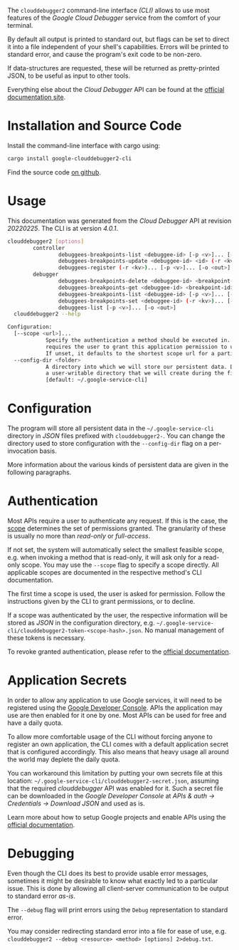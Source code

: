 <!---
DO NOT EDIT !
This file was generated automatically from 'src/generator/templates/cli/README.md.mako'
DO NOT EDIT !
-->
The `clouddebugger2` command-line interface *(CLI)* allows to use most features of the *Google Cloud Debugger* service from the comfort of your terminal.

By default all output is printed to standard out, but flags can be set to direct it into a file independent of your shell's
capabilities. Errors will be printed to standard error, and cause the program's exit code to be non-zero.

If data-structures are requested, these will be returned as pretty-printed JSON, to be useful as input to other tools.

Everything else about the *Cloud Debugger* API can be found at the
[official documentation site](https://cloud.google.com/debugger).

# Installation and Source Code

Install the command-line interface with cargo using:

```bash
cargo install google-clouddebugger2-cli
```

Find the source code [on github](https://github.com/Byron/google-apis-rs/tree/main/gen/clouddebugger2-cli).

# Usage

This documentation was generated from the *Cloud Debugger* API at revision *20220225*. The CLI is at version *4.0.1*.

```bash
clouddebugger2 [options]
        controller
                debuggees-breakpoints-list <debuggee-id> [-p <v>]... [-o <out>]
                debuggees-breakpoints-update <debuggee-id> <id> (-r <kv>)... [-p <v>]... [-o <out>]
                debuggees-register (-r <kv>)... [-p <v>]... [-o <out>]
        debugger
                debuggees-breakpoints-delete <debuggee-id> <breakpoint-id> [-p <v>]... [-o <out>]
                debuggees-breakpoints-get <debuggee-id> <breakpoint-id> [-p <v>]... [-o <out>]
                debuggees-breakpoints-list <debuggee-id> [-p <v>]... [-o <out>]
                debuggees-breakpoints-set <debuggee-id> (-r <kv>)... [-p <v>]... [-o <out>]
                debuggees-list [-p <v>]... [-o <out>]
  clouddebugger2 --help

Configuration:
  [--scope <url>]...
            Specify the authentication a method should be executed in. Each scope
            requires the user to grant this application permission to use it.
            If unset, it defaults to the shortest scope url for a particular method.
  --config-dir <folder>
            A directory into which we will store our persistent data. Defaults to
            a user-writable directory that we will create during the first invocation.
            [default: ~/.google-service-cli]

```

# Configuration

The program will store all persistent data in the `~/.google-service-cli` directory in *JSON* files prefixed with `clouddebugger2-`.  You can change the directory used to store configuration with the `--config-dir` flag on a per-invocation basis.

More information about the various kinds of persistent data are given in the following paragraphs.

# Authentication

Most APIs require a user to authenticate any request. If this is the case, the [scope][scopes] determines the 
set of permissions granted. The granularity of these is usually no more than *read-only* or *full-access*.

If not set, the system will automatically select the smallest feasible scope, e.g. when invoking a
method that is read-only, it will ask only for a read-only scope. 
You may use the `--scope` flag to specify a scope directly. 
All applicable scopes are documented in the respective method's CLI documentation.

The first time a scope is used, the user is asked for permission. Follow the instructions given 
by the CLI to grant permissions, or to decline.

If a scope was authenticated by the user, the respective information will be stored as *JSON* in the configuration
directory, e.g. `~/.google-service-cli/clouddebugger2-token-<scope-hash>.json`. No manual management of these tokens
is necessary.

To revoke granted authentication, please refer to the [official documentation][revoke-access].

# Application Secrets

In order to allow any application to use Google services, it will need to be registered using the 
[Google Developer Console][google-dev-console]. APIs the application may use are then enabled for it
one by one. Most APIs can be used for free and have a daily quota.

To allow more comfortable usage of the CLI without forcing anyone to register an own application, the CLI
comes with a default application secret that is configured accordingly. This also means that heavy usage
all around the world may deplete the daily quota.

You can workaround this limitation by putting your own secrets file at this location: 
`~/.google-service-cli/clouddebugger2-secret.json`, assuming that the required *clouddebugger* API 
was enabled for it. Such a secret file can be downloaded in the *Google Developer Console* at 
*APIs & auth -> Credentials -> Download JSON* and used as is.

Learn more about how to setup Google projects and enable APIs using the [official documentation][google-project-new].


# Debugging

Even though the CLI does its best to provide usable error messages, sometimes it might be desirable to know
what exactly led to a particular issue. This is done by allowing all client-server communication to be 
output to standard error *as-is*.

The `--debug` flag will print errors using the `Debug` representation to standard error.

You may consider redirecting standard error into a file for ease of use, e.g. `clouddebugger2 --debug <resource> <method> [options] 2>debug.txt`.


[scopes]: https://developers.google.com/+/api/oauth#scopes
[revoke-access]: http://webapps.stackexchange.com/a/30849
[google-dev-console]: https://console.developers.google.com/
[google-project-new]: https://developers.google.com/console/help/new/
